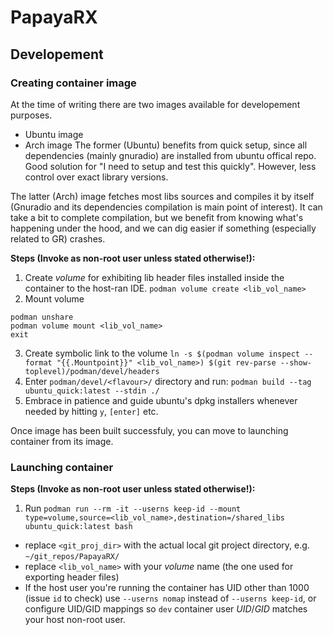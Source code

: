 # PapayaRX

## Developement

### Creating container image
At the time of writing there are two images available for developement purposes.
+ Ubuntu image
+ Arch image
The former (Ubuntu) benefits from quick setup, since all dependencies (mainly gnuradio) are installed from ubuntu offical repo. 
Good solution for "I need to setup and test this quickly". However, less control over exact library versions.

The latter (Arch) image fetches most libs sources and compiles it by itself (Gnuradio and its dependencies compilation is main point of interest). 
It can take a bit to complete compilation, but we benefit from knowing what's happening under the hood, and we can dig easier if something (especially related to GR) crashes.

**Steps (Invoke as non-root user unless stated otherwise!):**
1. Create _volume_ for exhibiting lib header files installed inside the container to the host-ran IDE.
`podman volume create <lib_vol_name>`
2. Mount volume
```
podman unshare
podman volume mount <lib_vol_name>
exit
```
3. Create symbolic link to the volume `ln -s $(podman volume inspect --format "{{.Mountpoint}}" <lib_vol_name>) $(git rev-parse --show-toplevel)/podman/devel/headers`
4. Enter `podman/devel/<flavour>/` directory and run:
`podman build --tag ubuntu_quick:latest --stdin ./`
5. Embrace in patience and guide ubuntu's dpkg installers whenever needed by hitting `y`, `[enter]` etc.

Once image has been built successfuly, you can move to launching container from its image.

### Launching container
**Steps (Invoke as non-root user unless stated otherwise!):**
1. Run
`podman run --rm -it --userns keep-id --mount type=volume,source=<lib_vol_name>,destination=/shared_libs ubuntu_quick:latest bash`
- replace `<git_proj_dir>` with the actual local git project directory, e.g. `~/git_repos/PapayaRX/`
- replace `<lib_vol_name>` with your _volume_ name (the one used for exporting header files)
- If the host user you're running the container has UID other than 1000 (issue `id` to check) use `--userns nomap` instead of `--userns keep-id`, or configure UID/GID mappings so `dev` container user _UID_/_GID_ matches your host non-root user.